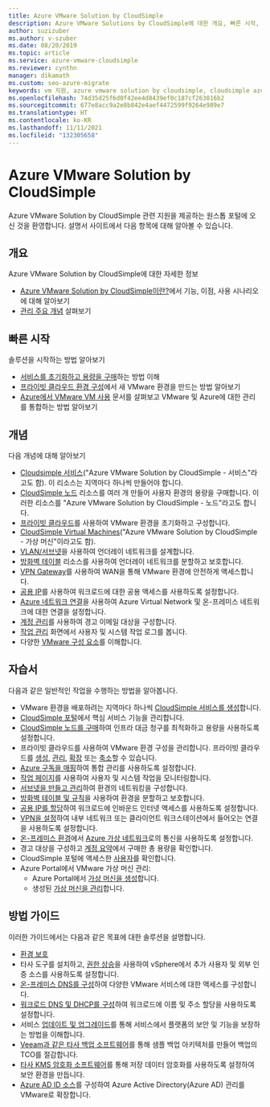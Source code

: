 ```yaml
---
title: Azure VMware Solution by CloudSimple
description: Azure VMware Solutions by CloudSimple에 대한 개요, 빠른 시작, 개념, 자습서 및 방법 가이드 등을 알아보세요.
author: suzizuber
ms.author: v-szuber
ms.date: 08/20/2019
ms.topic: article
ms.service: azure-vmware-cloudsimple
ms.reviewer: cynthn
manager: dikamath
ms.custom: seo-azure-migrate
keywords: vm 지원, azure vmware solution by cloudsimple, cloudsimple azure, vm 도구, vmware 설명서
ms.openlocfilehash: 74d35d25f6d0f42ee4d8439ef0c187cf263816b2
ms.sourcegitcommit: 677e8acc9a2e8b842e4aef4472599f9264e989e7
ms.translationtype: HT
ms.contentlocale: ko-KR
ms.lasthandoff: 11/11/2021
ms.locfileid: "132305658"
---
```

# <a name="azure-vmware-solution-by-cloudsimple"></a>Azure VMware Solution by CloudSimple

Azure VMware Solution by CloudSimple 관련 지원을 제공하는 원스톱 포털에 오신 것을 환영합니다.
설명서 사이트에서 다음 항목에 대해 알아볼 수 있습니다.

## <a name="overview"></a>개요

Azure VMware Solution by CloudSimple에 대한 자세한 정보

* [Azure VMware Solution by CloudSimple이란?](cloudsimple-vmware-solutions-overview.md)에서 기능, 이점, 사용 시나리오에 대해 알아보기
* [관리 주요 개념](key-concepts.md) 살펴보기

## <a name="quickstart"></a>빠른 시작

솔루션을 시작하는 방법 알아보기

* [서비스를 초기화하고 용량을 구매](quickstart-create-cloudsimple-service.md)하는 방법 이해
* [프라이빗 클라우드 환경 구성](quickstart-create-private-cloud.md)에서 새 VMware 환경을 만드는 방법 알아보기
* [Azure에서 VMware VM 사용](quickstart-create-vmware-virtual-machine.md) 문서를 살펴보고 VMware 및 Azure에 대한 관리를 통합하는 방법 알아보기

## <a name="concepts"></a>개념

다음 개념에 대해 알아보기

* [Cloudsimple 서비스](cloudsimple-service.md)("Azure VMware Solution by CloudSimple - 서비스"라고도 함). 이 리소스는 지역마다 하나씩 만들어야 합니다.
* [CloudSimple 노드](cloudsimple-node.md) 리소스를 여러 개 만들어 사용자 환경의 용량을 구매합니다. 이러한 리소스를 "Azure VMware Solution by CloudSimple - 노드"라고도 합니다.
* [프라이빗 클라우드](cloudsimple-private-cloud.md)를 사용하여 VMware 환경을 초기화하고 구성합니다.
* [CloudSimple Virtual Machines](cloudsimple-virtual-machines.md)("Azure VMware Solution by CloudSimple - 가상 머신"이라고도 함).
* [VLAN/서브넷](cloudsimple-vlans-subnets.md)을 사용하여 언더레이 네트워크를 설계합니다.
* [방화벽 테이블](cloudsimple-firewall-tables.md) 리소스를 사용하여 언더레이 네트워크를 분할하고 보호합니다.
* [VPN Gateway](cloudsimple-vpn-gateways.md)를 사용하여 WAN을 통해 VMware 환경에 안전하게 액세스합니다.
* [공용 IP](cloudsimple-public-ip-address.md)를 사용하여 워크로드에 대한 공용 액세스를 사용하도록 설정합니다.
* [Azure 네트워크 연결](cloudsimple-azure-network-connection.md)을 사용하여 Azure Virtual Network 및 온-프레미스 네트워크에 대한 연결을 설정합니다.
* [계정 관리](cloudsimple-account.md)를 사용하여 경고 이메일 대상을 구성합니다.
* [작업 관리](cloudsimple-activity.md) 화면에서 사용자 및 시스템 작업 로그를 봅니다.
* 다양한 [VMware 구성 요소](vmware-components.md)를 이해합니다.

## <a name="tutorials"></a>자습서

다음과 같은 일반적인 작업을 수행하는 방법을 알아봅니다.

* VMware 환경을 배포하려는 지역마다 하나씩 [CloudSimple 서비스를 생성](create-cloudsimple-service.md)합니다.
* [CloudSimple 포털](access-cloudsimple-portal.md)에서 핵심 서비스 기능을 관리합니다.
* [CloudSimple 노드를 구매](create-nodes.md)하여 인프라 대금 청구를 최적화하고 용량을 사용하도록 설정합니다.
* 프라이빗 클라우드를 사용하여 VMware 환경 구성을 관리합니다. 프라이빗 클라우드를 [생성](create-private-cloud.md), [관리](manage-private-cloud.md), [확장](expand-private-cloud.md) 또는 [축소](shrink-private-cloud.md)할 수 있습니다.
* [Azure 구독을 매핑](azure-subscription-mapping.md)하여 통합 관리를 사용하도록 설정합니다.
* [작업 페이지](monitor-activity.md)를 사용하여 사용자 및 시스템 작업을 모니터링합니다.
* [서브넷을 만들고 관리](create-vlan-subnet.md)하여 환경의 네트워킹을 구성합니다.
* [방화벽 테이블 및 규칙](firewall.md)을 사용하여 환경을 분할하고 보호합니다.
* [공용 IP를 할당](public-ips.md)하여 워크로드에 인바운드 인터넷 액세스를 사용하도록 설정합니다.
* [VPN을 설정](vpn-gateway.md)하여 내부 네트워크 또는 클라이언트 워크스테이션에서 들어오는 연결을 사용하도록 설정합니다.
* [온-프레미스 환경](on-premises-connection.md)에서 [Azure 가상 네트워크](virtual-network-connection.md)로의 통신을 사용하도록 설정합니다.
* 경고 대상을 구성하고 [계정 요약](account.md)에서 구매한 총 용량을 확인합니다.
* CloudSimple 포털에 액세스한 [사용자](users.md)를 확인합니다.
* Azure Portal에서 VMware 가상 머신 관리:
    * Azure Portal에서 [가상 머신을 생성](azure-create-vm.md)합니다.
    * 생성된 [가상 머신을 관리](azure-manage-vm.md)합니다.

## <a name="how-to-guides"></a>방법 가이드

이러한 가이드에서는 다음과 같은 목표에 대한 솔루션을 설명합니다.

* [환경 보호](private-cloud-secure.md)
* 타사 도구를 설치하고, [권한 상승](escalate-privileges.md)을 사용하여 vSphere에서 추가 사용자 및 외부 인증 소스를 사용하도록 설정합니다.
* [온-프레미스 DNS를 구성](on-premises-dns-setup.md)하여 다양한 VMware 서비스에 대한 액세스를 구성합니다.
* [워크로드 DNS 및 DHCP를 구성](dns-dhcp-setup.md)하여 워크로드에 이름 및 주소 할당을 사용하도록 설정합니다.
* 서비스 [업데이트 및 업그레이드](vmware-components.md#updates-and-upgrades)를 통해 서비스에서 플랫폼의 보안 및 기능을 보장하는 방법을 이해합니다.
* [Veeam과 같은 타사 백업 소프트웨어](backup-workloads-veeam.md)를 통해 샘플 백업 아키텍처를 만들어 백업의 TCO를 절감합니다.
* [타사 KMS 암호화 소프트웨어](vsan-encryption.md)를 통해 저장 데이터 암호화를 사용하도록 설정하여 보안 환경을 만듭니다.
* [Azure AD ID 소스](azure-ad.md)를 구성하여 Azure Active Directory(Azure AD) 관리를 VMware로 확장합니다.
